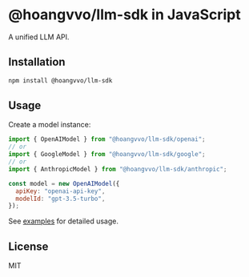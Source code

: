 # @hoangvvo/llm-sdk in JavaScript

A unified LLM API.

## Installation

```bash
npm install @hoangvvo/llm-sdk
```

## Usage

Create a model instance:

```javascript
import { OpenAIModel } from "@hoangvvo/llm-sdk/openai";
// or
import { GoogleModel } from "@hoangvvo/llm-sdk/google";
// or
import { AnthropicModel } from "@hoangvvo/llm-sdk/anthropic";

const model = new OpenAIModel({
  apiKey: "openai-api-key",
  modelId: "gpt-3.5-turbo",
});
```

See [examples](./examples/) for detailed usage.

## License

MIT
